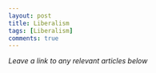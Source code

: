```yaml
---
layout: post
title: Liberalism
tags: [Liberalism]
comments: true
---
```


*Leave a link to any relevant articles below*